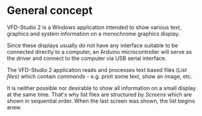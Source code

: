 # General concept

VFD-Studio 2 is a Windows application intended to show various text, graphics and system information on a monochrome graphics display.

Since these displays usually do not have any interface suitable to be connected directly to a computer, an Arduino microcontroller will serve as the driver and connect to the computer via USB serial interface.

The VFD-Studio 2 application reads and processes text based files (*List files*) which contain *commands* - e.g. print some text, show an image, etc.

It is neither possible nor desirable to show all information on a small display at the same time. That's why list files are structured by *Screens* which are shown in sequential order. When the last screen was shown, the list begins anew.
